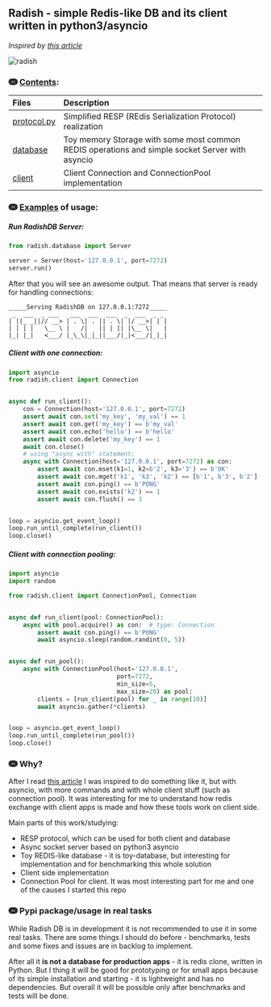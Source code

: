 ## Radish - simple Redis-like DB and its client written in python3/asyncio
_Inspired by [this article](http://charlesleifer.com/blog/building-a-simple-redis-server-with-python/)_

![radish](https://user-images.githubusercontent.com/10708076/40731573-0343449c-643a-11e8-95f5-46a9fe9b901b.jpg)

### ↈ [Contents](radish):

| Files | Description |
| :--- | :---------- |
| [protocol.py](radish/protocol.py) | Simplified RESP (REdis Serialization Protocol) realization |
| [database](radish/database) | Toy memory Storage with some most common REDIS operations and simple socket Server with asyncio |
| [client](radish/client) | Client Connection and ConnectionPool implementation |


### ↈ [Examples](examples) of usage:

##### Run RadishDB Server:
```python
from radish.database import Server

server = Server(host='127.0.0.1', port=7272)
server.run()
```
After that you will see an awesome output. 
That means that server is ready for handling connections:
```
_____Serving RadishDB on 127.0.0.1:7272_____
 _  ___  _ ___   ___  ___  ___  _  ___  _ _ 
| ||_ _||// __> | . \| . || . \| |/ __>| | |
| | | |   \__ \ |   /|   || | || |\__ \|   |
|_| |_|   <___/ |_\_\|_|_||___/|_|<___/|_|_|
```

##### Client with one connection:
```python
import asyncio
from radish.client import Connection


async def run_client():
    con = Connection(host='127.0.0.1', port=7272)
    assert await con.set('my_key', 'my_val') == 1
    assert await con.get('my_key') == b'my_val'
    assert await con.echo('hello') == b'hello'
    assert await con.delete('my_key') == 1
    await con.close()
    # using "async with" statement:
    async with Connection(host='127.0.0.1', port=7272) as con:
        assert await con.mset(k1=1, k2=b'2', k3='3') == b'OK'
        assert await con.mget('k1', 'k3', 'k2') == [b'1', b'3', b'2']
        assert await con.ping() == b'PONG'
        assert await con.exists('k2') == 1
        assert await con.flush() == 3


loop = asyncio.get_event_loop()
loop.run_until_complete(run_client())
loop.close()
```

##### Client with connection pooling:
```python
import asyncio
import random

from radish.client import ConnectionPool, Connection


async def run_client(pool: ConnectionPool):
    async with pool.acquire() as con:  # type: Connection
        assert await con.ping() == b'PONG'
        await asyncio.sleep(random.randint(0, 5))


async def run_pool():
    async with ConnectionPool(host='127.0.0.1', 
                              port=7272, 
                              min_size=5, 
                              max_size=20) as pool:
        clients = [run_client(pool) for _ in range(10)]
        await asyncio.gather(*clients)


loop = asyncio.get_event_loop()
loop.run_until_complete(run_pool())
loop.close()
```

### ↈ Why?
After I read [this article](http://charlesleifer.com/blog/building-a-simple-redis-server-with-python/) 
I was inspired to do something like it, but with asyncio, with more commands and 
with whole client stuff (such as connection pool). 
It was interesting for me to understand how redis exchange with 
client apps is made and how these tools work on client side.

Main parts of this work/studying:
- RESP protocol, which can be used for both client and database
- Async socket server based on python3 asyncio
- Toy REDIS-like database - it is toy-database, but interesting for implementation 
and for benchmarking this whole solution
- Client side implementation
- Connection Pool for client. It was most interesting part for me 
and one of the causes I started this repo

### ↈ Pypi package/usage in real tasks
While Radish DB is in development it is not recommended to use it in some real tasks. 
There are some things I should do before - benchmarks, tests and some fixes and issues are in backlog to implement.

After all it **is not a database for production apps** - it is redis clone, written in Python. 
But I thing it will be good for prototyping or for small apps 
because of its simple installation and starting - it is lightweight and has no dependencies. 
But overall it will be possible only after benchmarks and tests will be done.
